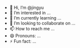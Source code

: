 - 👋 Hi, I’m @jingyu
- 👀 I’m interested in ...
- 🌱 I’m currently learning ...
- 💞️ I’m looking to collaborate on ...
- 📫 How to reach me ...
- 😄 Pronouns: ...
- ⚡ Fun fact: ...

<!---
jingyu8715/jingyu8715 is a ✨ special ✨ repository because its `README.md` (this file) appears on your GitHub profile.
You can click the Preview link to take a look at your changes.
--->
